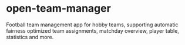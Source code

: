 # open-team-manager
Football team management app for hobby teams, supporting automatic fairness optimized team assignments, matchday overview, player table, statistics and more.
